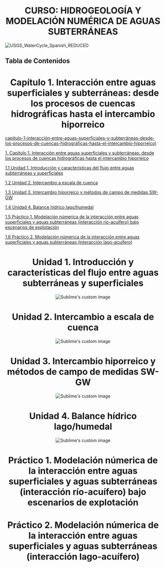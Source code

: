 # <h1 align="center"> CURSO: HIDROGEOLOGÍA Y MODELACIÓN NUMÉRICA DE AGUAS SUBTERRÁNEAS
![USGS_WaterCycle_Spanish_REDUCED](https://github.com/user-attachments/assets/1b0b8215-0c1e-45ac-b7fe-c9c98e4efd90)

## Tabla de Contenidos

## <h1 align="center"> Capítulo 1. Interacción entre aguas superficiales y subterráneas: desde los procesos de cuencas hidrográficas hasta el intercambio hiporreico

[capítulo-1-interacción-entre-aguas-superficiales-y-subterráneas-desde-los-procesos-de-cuencas-hidrográficas-hasta-el-intercambio-hiporreico)](#capítulo-1-interacción-entre-aguas-superficiales-y-subterráneas-desde-los-procesos-de-cuencas-hidrográficas-hasta-el-intercambio-hiporreico)

 [1. Capitulo 1. Interacción entre aguas superficiales y subterráneas: desde los procesos de cuencas hidrográficas hasta el intercambio hiporreico](#<h1-align="center">capitulo-1-interacción-entre-aguas-superficiales-y-subterráneas-desde-los-procesos-de-cuencas-hidrográficas-hasta-el-intercambio-hiporreico)

  [1.1 Unidad 1. Introducción y características del flujo entre aguas subterráneas y superficiales](#introducción-y-características-del-flujo-entre-aguas-subterráneas-y-superficiales)

  [1.2 Unidad 2. Intercambio a escala de cuenca](#unidad-2.-intercambio-a-escala-de-cuenca)

  [1.3 Unidad 3. Intercambio hiporreico y métodos de campo de medidas SW-GW](#unidad-3.-intercambio-hiporreico-y-métodos-de-campo-de-medidas-SW-GW)

  [1.4 Unidad 4. Balance hídrico lago/humedal](#unidad-4.-Balance-hídrico-lago/humedal)

  [1.5 Práctico 1. Modelación númerica de la interacción entre aguas superficiales y aguas subterráneas (interacción río-acuífero) bajo escenarios de explotación](#practico-1.-modelación-númerica-de-la-interacción-entre-aguas-superficiales-y-subterráneas-(interacción-rio-acuífero)-bajo-escenarios-de-explotación)

  [1.6 Práctico 2. Modelación númerica de la interacción entre aguas superficiales y aguas subterráneas (interacción lago-acuífero)](#practico-1.-modelación-númerica-de-la-interacción-entre-aguas-superficiales-y-subterráneas-(interacción-lago-acuífero))





## <h1 align="center"> Unidad 1. Introducción y características del flujo entre aguas subterráneas y superficiales
<p align="center">
  <img src="https://github.com/user-attachments/assets/a8ec44c6-84e3-4ae0-9703-983494c3ad62" alt="Sublime's custom image"/>
</p>


## <h1 align="center"> Unidad 2. Intercambio a escala de cuenca
<p align="center">
  <img src="https://github.com/user-attachments/assets/ef42f854-d267-41be-ac3f-5fa265903462" alt="Sublime's custom image"/>
</p>


## <h1 align="center"> Unidad 3. Intercambio hiporreico y métodos de campo de medidas SW-GW 
<p align="center">
  <img src="https://github.com/user-attachments/assets/24f90712-7a99-409c-a8d1-40b6c3c03c7c" alt="Sublime's custom image"/>
</p>


## <h1 align="center"> Unidad 4. Balance hídrico lago/humedal
<p align="center">
  <img src="https://github.com/user-attachments/assets/e7382b75-c118-4eeb-a17e-2d556f05cede" alt="Sublime's custom image"/>
</p>

## <h1 align="center"> Práctico 1. Modelación númerica de la interacción entre aguas superficiales y aguas subterráneas (interacción río-acuífero) bajo escenarios de explotación

## <h1 align="center"> Práctico 2. Modelación númerica de la interacción entre aguas superficiales y aguas subterráneas (interacción lago-acuífero)





